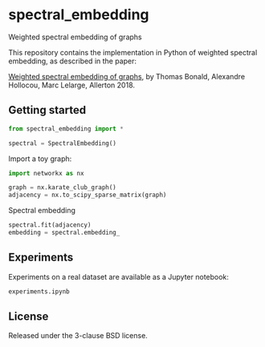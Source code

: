 # spectral_embedding

Weighted spectral embedding of graphs

This repository contains the implementation in Python of weighted spectral embedding, as described in the paper:

[Weighted spectral embedding of graphs](https://arxiv.org/abs/1809.11115), by Thomas Bonald, Alexandre Hollocou, Marc Lelarge, Allerton 2018.


## Getting started

```python
from spectral_embedding import *

spectral = SpectralEmbedding()
```

Import a toy graph:

```python
import networkx as nx

graph = nx.karate_club_graph()
adjacency = nx.to_scipy_sparse_matrix(graph)
```

Spectral embedding

```python
spectral.fit(adjacency)
embedding = spectral.embedding_
```

## Experiments

Experiments on a real dataset are available as a Jupyter notebook:

```python
experiments.ipynb
```

## License

Released under the 3-clause BSD license.

